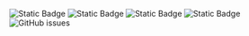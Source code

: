 ![Static Badge](https://img.shields.io/badge/blacklists-60-000000) ![Static Badge](https://img.shields.io/badge/blacklisted-2929882-cc0000) ![Static Badge](https://img.shields.io/badge/whitelisted-2242-00CC00) ![Static Badge](https://img.shields.io/badge/streaming_blacklist-28106-000000) ![GitHub issues](https://img.shields.io/github/issues/fabriziosalmi/blacklists)
